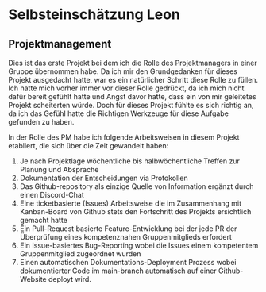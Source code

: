 # Selbsteinschätzung Leon

## Projektmanagement
Dies ist das erste Projekt bei dem ich die Rolle des Projektmanagers in einer Gruppe übernommen habe. Da ich mir den Grundgedanken für dieses Projekt ausgedacht hatte, war es ein natürlicher Schritt diese Rolle zu füllen. Ich hatte mich vorher immer vor dieser Rolle gedrückt, da ich mich nicht dafür bereit gefühlt hatte und Angst davor hatte, dass ein von mir geleitetes Projekt scheiterten würde. Doch für dieses Projekt fühlte es sich richtig an, da ich das Gefühl hatte die Richtigen Werkzeuge für diese Aufgabe gefunden zu haben.

In der Rolle des PM habe ich folgende Arbeitsweisen in diesem Projekt etabliert, die sich über die Zeit gewandelt haben:
1. Je nach Projektlage wöchentliche bis halbwöchentliche Treffen zur Planung und Absprache
2. Dokumentation der Entscheidungen via Protokollen
3. Das Github-repository als einzige Quelle von Information ergänzt durch einen Discord-Chat
4. Eine ticketbasierte (Issues) Arbeitsweise die im Zusammenhang mit Kanban-Board von Github stets den Fortschritt des Projekts ersichtlich gemacht hatte
5. Ein Pull-Request basierte Feature-Entwicklung bei der jede PR der Überprüfung eines kompetenznahen Gruppenmitglieds erfordert
6. Ein Issue-basiertes Bug-Reporting wobei die Issues einem kompetentem Gruppenmitglied zugeordnet wurden
7. Einen automatischen Dokumentations-Deployment Prozess wobei dokumentierter Code im main-branch automatisch auf einer Github-Website deployt wird.
